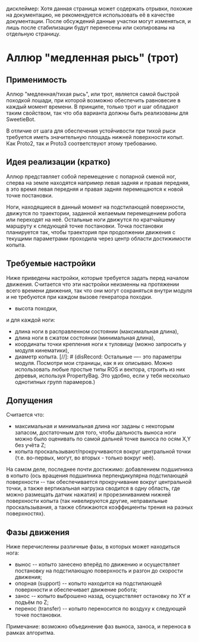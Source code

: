 дисклеймер: Хотя данная страница может содержать отрывки, похожие на документацию, не рекомендуется использовать её в качестве документации. После обсуждений данные участки могут изменяться, и лишь после стабилизации будут перенесены или скопированы на отдельную страницу.


Аллюр "медленная рысь" (трот)
=============================

Применимость
------------
Аллюр "медленная/тихая рысь", или трот, является самой быстрой походкой лошади, при которой возможно обеспечить равновесие в каждый момент времени. В принципе, только трот и шаг обладают таким свойством, так что оба варианта должны быть реализованы для SweetieBot.

В отличие от шага для обеспечения устойчивости при тихой рыси требуется иметь значительную площадь нижней поверхности копыт. Как Proto2, так и Proto3 соответствуют этому требованию.

Идея реализации (кратко)
------------------------
Аллюр представляет собой перемещение с попарной сменой ног, сперва на земле находятся например левая задняя и правая передняя, в это время левая передняя и правая задняя перемещаются к новой точке постановки.

Ноги, находящиеся в данный момент на подстилающей поверхности, движутся по траектории, заданной желаемым перемещением робота или переходят на неё. Остальные ноги движутся по кратчайшему маршруту к следующей точке постановки. Точка постановки планируется так, чтобы траектория при продолжении движения с текущими параметрами проходила через центр области достижимости копыта.

Требуемые настройки
-------------------
Ниже приведены настройки, которые требуется задать перед началом движения. Считается что эти настройки неизменны на протяжении всего времени движения, так что они могут сохраняться внутри модуля и не требуются при каждом вызове генератора походки.
*  высота походки,

и для каждой ноги:
*  длина ноги в расправленном состоянии (максимальная длина),
*  длина ноги в сжатом состоянии (минимальная длина),
*  координаты точки крепления ноги к туловищу (можно запросить у модуля кинематики),
*  диаметр копыта.
[//]: # (disRecord: Остальные —- это параметры модуля. Посмотри мои страницы, как я их описываю. Можно использовать любые простые типы ROS и вектора, строить из них деревья, используя PropertyBag. Это удобно, если у тебя несколько однотипных групп парамеров.)

Допущения
---------
Считается что:
*  максимальная и минимальная длина ног заданы с некоторым запасом, достаточным для того, чтобы дальность выноса ноги можно было оценивать по самой дальней точке выноса по осям X,Y без учёта Z;
*  копыта проскальзывают/прокручиваются вокруг центральной точки (т.е. во-первых, могут, во вторых - только вокруг неё).

На самом деле, последнее почти достижимо: добавлением подшипника в копыто (ось вращения подшипника перпендикулярна подстилающей поверхности -- так обеспечивается прокручивание вокруг центральной точки, а также вертикальная нагрузка сводится в одну область, где можно размещать датчик нажатия) и прорезиниванием нижней поверхности копыта (так нивелируются другие, неправильные проскальзывания, а также сближаются коэффициенты трения на разных поверхностях).

Фазы движения
-------------
Ниже перечисленны различные фазы, в которых может находиться нога:
*  вынос -- копыто занесено вперёд по движению и осуществляет постановку на подстилающую поверхность и разгон до скорости движения;
*  опорная (support) -- копыто находится на подстилающей поверхности и обеспечивает движение робота;
*  занос -- копыто выброшено назад, осуществляет остановку по XY и подъём по Z;
*  перенос (transfer) -- копыто переносится по воздуху к следующей точке постановки.

Примечание: возможно объединение фаз выноса, заноса, и переноса в рамках алгоритма.
